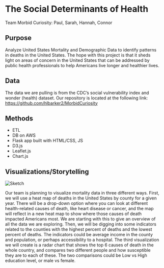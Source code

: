 # The Social Determinants of Health
Team Morbid Curiosity: Paul, Sarah, Hannah, Connor

## Purpose
Analyze United States Mortality and Demographic Data to identify patterns in deaths in the United States. The hope with this project is that it sheds light on areas of concern in the United States that can be addressed by public health professionals to help Americans live longer and healthier lives.

## Data
The data we are pulling is from the CDC’s social vulnerability index and wonder (health) dataset. Our repository is located at the following link:
https://github.com/hlbarker2/MorbidCuriosity 

## Methods

* ETL
* DB on AWS
* Flask app built with HTML/CSS, JS
* D3.js
* Leaflet.js
* Chart.js


## Visualizations/Storytelling

![Sketch](Images/project3-sketch)

Our team is planning to visualize mortality data in three different ways. First, we will use a heat map of deaths in the United States by county for a given year. There will be a drop-down option where you can look at different health-related causes of death, like heart disease or cancer, and the map will reflect in a new heat map to show where those causes of death impacted Americans most. We are starting with this to give an overview of all the data we are exploring. Then, we will be digging into some indicators related to the counties with the highest percent of deaths and the lowest percent of deaths. The indicators could be average income in the county and population, or perhaps accessibility to a hospital. The third visualization we will create is a radar chart that shows the top 6 causes of death in the whole country, and compares two different people and how susceptible they are to each of these. The two comparisons could be Low vs High education level, or male vs female.
